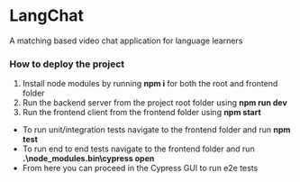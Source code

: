# LangChat
A matching based video chat application for language learners

### How to deploy the project

1. Install node modules by running **npm i** for both the root and frontend folder
2. Run the backend server from the project root folder using **npm run dev**
3. Run the frontend client from the frontend folder using **npm start**

* To run unit/integration tests navigate to the frontend folder and run **npm test**
* To run end to end tests navigate to the frontend folder and run **.\node_modules\.bin\cypress open**
* From here you can proceed in the Cypress GUI to run e2e tests